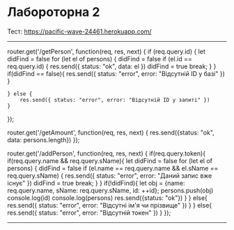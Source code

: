 # Лабороторна 2

Тест: https://pacific-wave-24461.herokuapp.com/


---

router.get('/getPerson', function(req, res, next) {
    if (req.query.id) {
    	let didFind = false
        for (let el of persons) {
        	didFind = false
            if (el.id == req.query.id) {
                res.send({ status: "ok", data: el })
                didFind = true
                break;
            }
        }
        if(didFind == false){
        	res.send({ status: "error", error: "Відсутній ID у базі" })
        }

    } else {
        res.send({ status: "error", error: "Відсутній ID у запиті" })
    }
});

router.get('/getAmount', function(req, res, next) {
    res.send({status: "ok", data: persons.length})
});

router.get('/addPerson', function(req, res, next) {
    if(req.query.token){
    	if(req.query.name && req.query.sName){
    		let didFind = false
	        for (let el of persons) {
	        	didFind = false
	            if (el.name == req.query.name && el.sName == req.query.sName) {
	                res.send({ status: "error", error: "Даний запис вже існує" })
	                didFind = true
	                break;
	            }
	        }
	        if(!didFind){
	        	let obj = {name: req.query.name, sName: req.query.sName, id: ++id};
	    		persons.push(obj)
	    		console.log(id)
	    		console.log(persons)
	    		res.send({status: "ok"})
	        }
    	}
    	else{
    		res.send({ status: "error", error: "Відсутні ім'я чи прізвище" })
    	}
    }
    else{
    	res.send({ status: "error", error: "Відсутній токен" })
    }
});

---